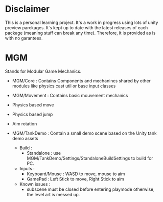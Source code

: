 # Disclaimer
This is a personal learning project. It's a work in progress using lots of unity preview parckages. It's kept up to date with the latest releases of each package (meaning stuff can break any time). Therefore, it is provided as is with no garantees.

# MGM
Stands for Modular Game Mechanics.

* MGM/Core : Contains Components and mechanincs shared by other modules like physics cast util or base input classes

* MGM/Movement : Contains basic mouvement mechanics
 * Physics based move
 * Physics based jump
 * Aim rotation

* MGM/TankDemo : Contain a small demo scene based on the Unity tank demo assets
  * Build :
    * Standalone : use MGM/TankDemo/Settings/StandaloneBuildSettings to build for PC.
  * Inputs :
    * Keyboard/Mouse : WASD to move, mouse to aim
    * GamePad : Left Stick to move, Right Stick to aim
  * Known issues : 
    * subscene must be closed before entering playmode otherwise, the level art is messed up.
